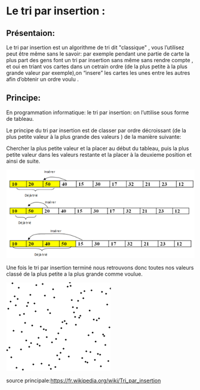 # Le tri par insertion :

## Présentaion:


Le tri par insertion est un algorithme de tri dit "classique" , vous l’utilisez peut être même sans le savoir: par exemple pendant une partie de carte la plus part des gens font un tri par insertion sans même sans rendre compte , et oui en triant vos cartes dans un cetrain ordre (de la plus petite à la plus grande valeur par exemple),on “insere” les cartes les unes entre les autres afin d’obtenir un ordre voulu .

## Principe:

En programmation informatique: le tri par insertion: on l’uttilise sous forme de tableau.



Le principe du tri par insertion est de classer par ordre décroissant (de la plus petite valeur à la plus grande des valeurs ) de la manière suivante:

Chercher la plus petite valeur et la placer au début du tableau, puis la plus petite valeur dans les valeurs restante et la placer à la deuxieme position et ainsi de suite.


![](images/tri_insertion4.png)


Une fois le tri par insertion terminé nous retrouvons donc toutes nos valeurs classé de la plus petite a la plus grande comme voulue.


![](images/courbe_insertion.gif)




source principale:https://fr.wikipedia.org/wiki/Tri_par_insertion
